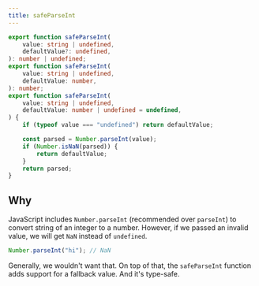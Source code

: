 ```yaml
---
title: safeParseInt
---
```


```ts
export function safeParseInt(
	value: string | undefined,
	defaultValue?: undefined,
): number | undefined;
export function safeParseInt(
	value: string | undefined,
	defaultValue: number,
): number;
export function safeParseInt(
	value: string | undefined,
	defaultValue: number | undefined = undefined,
) {
	if (typeof value === "undefined") return defaultValue;

	const parsed = Number.parseInt(value);
	if (Number.isNaN(parsed)) {
		return defaultValue;
	}
	return parsed;
}
```

## Why

JavaScript includes `Number.parseInt` (recommended over `parseInt`) to convert
string of an integer to a number. However, if we passed an invalid value, we
will get `NaN` instead of `undefined`.

```ts
Number.parseInt("hi"); // NaN
```

Generally, we wouldn't want that. On top of that, the `safeParseInt` function
adds support for a fallback value. And it's type-safe.
